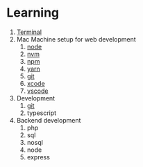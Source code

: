 # Learning

1. [Terminal](terminal.md)
2. Mac Machine setup for web development
    1. [node](node.md)
    2. [nvm](nvm.md) 
    3. [npm](npm.md)
    4. [yarn](yarn.md)
    5. [git](git.md)
    6. [xcode](xcode.md)
    7. [vscode](vscode.md)
3. Development
    1. [git](git.md)
    2. typescript
4. Backend development
    1. php
    2. sql
    3. nosql
    4. node
    5. express
